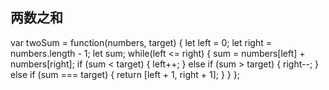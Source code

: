 ## 两数之和
var twoSum = function(numbers, target) {
  let left = 0;
  let right = numbers.length - 1;
  let sum;
  while(left <= right) {
    sum = numbers[left] + numbers[right];
    if (sum < target) {
      left++;
    } else if (sum > target) {
      right--;
    } else if (sum === target) {
      return [left + 1, right + 1];
    }
  }
};